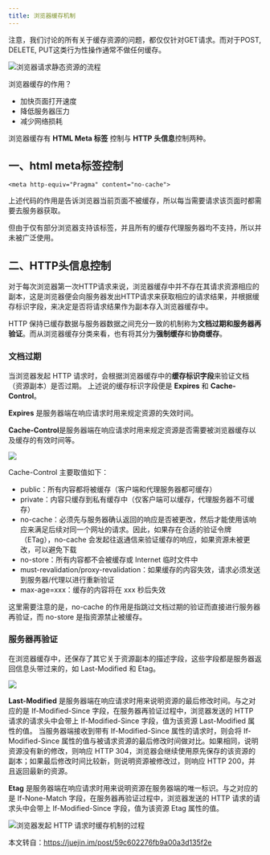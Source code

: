 ```yaml
---
title: 浏览器缓存机制
---
```


注意，我们讨论的所有关于缓存资源的问题，都仅仅针对GET请求。而对于POST, DELETE, PUT这类行为性操作通常不做任何缓存。

![浏览器请求静态资源的流程](https://user-gold-cdn.xitu.io/2017/9/25/c91480c8103aaa39fe7d000cc8f3aa59?imageView2/0/w/1280/h/960/format/webp/ignore-error/1)


浏览器缓存的作用？
 * 加快页面打开速度
 * 降低服务器压力
 * 减少网络损耗


浏览器缓存有 **HTML Meta 标签** 控制与 **HTTP 头信息**控制两种。

## 一、html meta标签控制
```html?linenums
<meta http-equiv="Pragma" content="no-cache">
```

上述代码的作用是告诉浏览器当前页面不被缓存，所以每当需要请求该页面时都需要去服务器获取。

但由于仅有部分浏览器支持该标签，并且所有的缓存代理服务器均不支持，所以并未被广泛使用。

## 二、HTTP头信息控制

对于每次浏览器第一次HTTP请求来说，浏览器缓存中并不存在其请求资源相应的副本，这是浏览器便会向服务器发出HTTP请求来获取相应的请求结果，并根据缓存标识字段，来决定是否将请求结果作为副本存入浏览器缓存中。

HTTP 保持已缓存数据与服务器数据之间充分一致的机制称为**文档过期和服务器再验证**。而从浏览器缓存分类来看，也有将其分为**强制缓存**和**协商缓存**。

### 文档过期
当浏览器发起 HTTP 请求时，会根据浏览器缓存中的**缓存标识字段**来验证文档（资源副本）是否过期。
上述说的缓存标识字段便是 **Expires** 和 **Cache-Control**。

**Expires** 是服务器端在响应请求时用来规定资源的失效时间。

**Cache-Control**是服务器端在响应请求时用来规定资源是否需要被浏览器缓存以及缓存的有效时间等。

![](https://user-gold-cdn.xitu.io/2018/7/1/16454a13e8ae3a2c?imageView2/0/w/1280/h/960/format/webp/ignore-error/1)

Cache-Control 主要取值如下：
 * public：所有内容都将被缓存（客户端和代理服务器都可缓存）
 * private：内容只缓存到私有缓存中（仅客户端可以缓存，代理服务器不可缓存）
* no-cache：必须先与服务器确认返回的响应是否被更改，然后才能使用该响应来满足后续对同一个网址的请求。因此，如果存在合适的验证令牌（ETag），no-cache 会发起往返通信来验证缓存的响应，如果资源未被更改，可以避免下载
* no-store：所有内容都不会被缓存或 Internet 临时文件中
* must-revalidation/proxy-revalidation：如果缓存的内容失效，请求必须发送到服务器/代理以进行重新验证
* max-age=xxx：缓存的内容将在 xxx 秒后失效

这里需要注意的是，no-cache 的作用是指跳过文档过期的验证而直接进行服务器再验证，而 no-store 是指资源禁止被缓存。

### 服务器再验证

在浏览器缓存中，还保存了其它关于资源副本的描述字段，这些字段都是服务器返回信息头带过来的，如 Last-Modified 和 Etag。

![](https://user-gold-cdn.xitu.io/2018/7/1/16454a13e89396c0?imageView2/0/w/1280/h/960/format/webp/ignore-error/1)

**Last-Modified** 是服务器端在响应请求时用来说明资源的最后修改时间。与之对应的是 If-Modified-Since 字段，在服务器再验证过程中，浏览器发送的 HTTP 请求的请求头中会带上 If-Modified-Since 字段，值为该资源 Last-Modified 属性的值。
当服务器端接收到带有 If-Modified-Since 属性的请求时，则会将 If-Modified-Since 属性的值与被请求资源的最后修改时间做对比。如果相同，说明资源没有新的修改，则响应 HTTP 304，浏览器会继续使用原先保存的该资源的副本；如果最后修改时间比较新，则说明资源被修改过，则响应 HTTP 200，并且返回最新的资源。

**Etag** 是服务器端在响应请求时用来说明资源在服务器端的唯一标识。与之对应的是 If-None-Match 字段，在服务器再验证过程中，浏览器发送的 HTTP 请求的请求头中会带上 If-Modified-Since 字段，值为该资源 Etag 属性的值。

![浏览器发起 HTTP 请求时缓存机制的过程](https://user-gold-cdn.xitu.io/2018/7/1/16454a13e8cbd673?imageView2/0/w/1280/h/960/format/webp/ignore-error/1)

本文转自：https://juejin.im/post/59c602276fb9a00a3d135f2e
